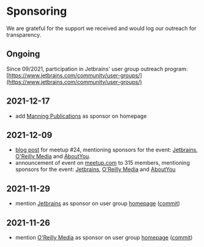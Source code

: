 # Sponsoring

We are grateful for the support we received and would log our outreach for
transparency.

## Ongoing

Since 09/2021, participation in Jetbrains' user group outreach program: [https://www.jetbrains.com/community/user-groups/](https://www.jetbrains.com/community/user-groups/)

## 2021-12-17

* add [Manning Publications](https://www.manning.com/) as sponsor on homepage

## 2021-12-09

* [blog post](https://golangleipzig.space/posts/meetup-24-invitation/) for meetup #24, mentioning sponsors for the event: [Jetbrains](https://www.jetbrains.com), [O'Reilly Media](https://www.oreilly.com) and [AboutYou](https://www.aboutyou.com).
* announcement of event on [meetup.com](https://www.meetup.com/Leipzig-Golang/events/277710643/) to 315 members, mentioning sponsors for the event: [Jetbrains](https://www.jetbrains.com), [O'Reilly Media](https://www.oreilly.com) and [AboutYou](https://www.aboutyou.com)

## 2021-11-29

* mention [Jetbrains](https://www.jetbrains.com/) as sponsor on user group [homepage](https://golangleipzig.space/) ([commit](https://github.com/golang-leipzig/golang-leipzig.github.io/commit/b38b4b19eff80d2b79185e51fae66bbc28539db5))

## 2021-11-26

* mention [O'Reilly Media](https://www.oreilly.com) as sponsor on user group [homepage](https://golangleipzig.space/) ([commit](https://github.com/golang-leipzig/golang-leipzig.github.io/commit/820e68eecd6bad7a790745074b8a0640bab9a9dc))
